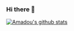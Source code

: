 ### Hi there 👋

<!--
**tigamadou/tigamadou** is a ✨ _special_ ✨ repository because its `README.md` (this file) appears on your GitHub profile.

Here are some ideas to get you started:

- 🔭 I’m currently working on ...
- 🌱 I’m currently learning ...
- 👯 I’m looking to collaborate on ...
- 🤔 I’m looking for help with ...
- 💬 Ask me about ...
- 📫 How to reach me: ...
- 😄 Pronouns: ...
- ⚡ Fun fact: ...
-->

[![Amadou's github stats](https://github-readme-stats.vercel.app/api?username=tigamadou&show_icons=true&theme=radical)](https://github.com/anuraghazra/github-readme-stats)
